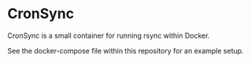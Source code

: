 # CronSync
CronSync is a small container for running rsync within Docker.

See the docker-compose file within this repository for an example setup.